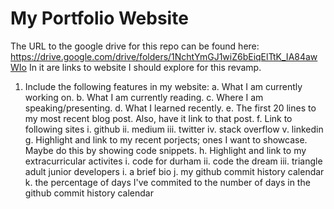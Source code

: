# My Portfolio Website

The URL to the google drive for this repo can be found here: https://drive.google.com/drive/folders/1NchtYmGJ1wiZ6bEiqElTtK_IA84awWIo
In it are links to website I should explore for this revamp.

1. Include the following features in my website:
    a. What I am currently working on.
    b. What I am currently reading.
    c. Where I am speaking/presenting.
    d. What I learned recently.
    e. The first 20 lines to my most recent blog post. Also, have it link to that post.
    f. Link to following sites
        i. github
        ii. medium
        iii. twitter
        iv. stack overflow
        v. linkedin
    g. Highlight and link to my recent porjects; ones I want to showcase. Maybe do this by showing code snippets. 
    h. Highlight and link to my extracurricular activites
        i. code for durham
        ii. code the dream
        iii. triangle adult junior developers
    i. a brief bio
    j. my github commit history calendar
    k. the percentage of days I've commited to the number of days in the github commit history calendar